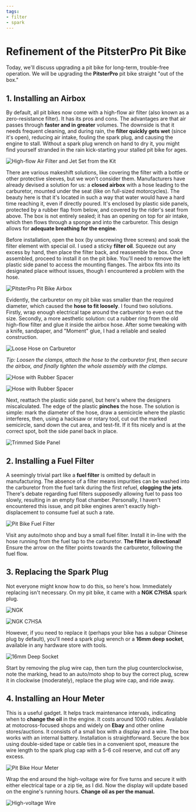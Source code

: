 ```yaml
---
tags:
- filter
- spark
---
```


# Refinement of the PitsterPro Pit Bike

Today, we'll discuss upgrading a pit bike for long-term, trouble-free operation. We will be upgrading the **PitsterPro** pit bike straight "out of the box."

## 1. Installing an Airbox

By default, all pit bikes now come with a high-flow air filter (also known as a zero-resistance filter). It has its pros and cons. The advantages are that air passes through **faster and in greater** volumes. The downside is that it needs frequent cleaning, and during rain, the **filter quickly gets wet** (since it's open), reducing air intake, fouling the spark plug, and causing the engine to stall. Without a spark plug wrench on hand to dry it, you might find yourself stranded in the rain kick-starting your stalled pit bike for ages.

![High-flow Air Filter and Jet Set from the Kit](../../../static/img/327a6a.jpg "High-flow Air Filter and Jet Set from the Kit")

There are various makeshift solutions, like covering the filter with a bottle or other protective sleeves, but we won't consider them. Manufacturers have already devised a solution for us: a **closed airbox** with a hose leading to the carburetor, mounted under the seat (like on full-sized motorcycles). The beauty here is that it's located in such a way that water would have a hard time reaching it, even if directly poured. It's enclosed by plastic side panels, protected by a rubber flap from below, and covered by the rider's seat from above. The box is not entirely sealed; it has an opening on top for air intake, which then flows through a sponge and into the carburetor. This design allows for **adequate breathing for the engine**.

Before installation, open the box (by unscrewing three screws) and soak the filter element with special oil. I used a sticky **filter oil**. Squeeze out any excess by hand, then place the filter back, and reassemble the box. Once assembled, proceed to install it on the pit bike. You'll need to remove the left plastic side panel to access the mounting flanges. The airbox fits into its designated place without issues, though I encountered a problem with the hose.

![PitsterPro Pit Bike Airbox](../../../static/img/3eab94.jpg "PitsterPro Pit Bike Airbox")

Evidently, the carburetor on my pit bike was smaller than the required diameter, which caused the **hose to fit loosely**. I found two solutions. Firstly, wrap enough electrical tape around the carburetor to even out the size. Secondly, a more aesthetic solution: cut a rubber ring from the old high-flow filter and glue it inside the airbox hose. After some tweaking with a knife, sandpaper, and "Moment" glue, I had a reliable and sealed construction.

![Loose Hose on Carburetor](../../../static/img/db56f1.jpg "Loose Hose on Carburetor")

*Tip: Loosen the clamps, attach the hose to the carburetor first, then secure the airbox, and finally tighten the whole assembly with the clamps.*

![Hose with Rubber Spacer](../../../static/img/41455d.jpg "Hose with Rubber Spacer")

![Hose with Rubber Spacer](../../../static/img/860d83.jpg "Hose with Rubber Spacer")

Next, reattach the plastic side panel, but here's where the designers miscalculated. The edge of the plastic **pinches** the hose. The solution is simple: mark the diameter of the hose, draw a semicircle where the plastic interferes, then, using a hacksaw or rotary tool, cut out the marked semicircle, sand down the cut area, and test-fit. If it fits nicely and is at the correct spot, bolt the side panel back in place.

![Trimmed Side Panel](../../../static/img/f1862b.jpg "Trimmed Side Panel")

## 2. Installing a Fuel Filter

A seemingly trivial part like a **fuel filter** is omitted by default in manufacturing. The absence of a filter means impurities can be washed into the carburetor from the fuel tank during the first refuel, **clogging the jets**. There's debate regarding fuel filters supposedly allowing fuel to pass too slowly, resulting in an empty float chamber. Personally, I haven't encountered this issue, and pit bike engines aren't exactly high-displacement to consume fuel at such a rate.

![Pit Bike Fuel Filter](../../../static/img/6ca0b5.jpg "Pit Bike Fuel Filter")

Visit any auto/moto shop and buy a small fuel filter. Install it in-line with the hose running from the fuel tap to the carburetor. **The filter is directional!** Ensure the arrow on the filter points towards the carburetor, following the fuel flow.

## 3. Replacing the Spark Plug

Not everyone might know how to do this, so here's how. Immediately replacing isn't necessary. On my pit bike, it came with a **NGK C7HSA** spark plug.

![NGK](../../../static/img/450b24.jpg "NGK")

![NGK C7HSA](../../../static/img/2da3f7.jpg "NGK C7HSA")

However, if you need to replace it (perhaps your bike has a subpar Chinese plug by default), you'll need a spark plug wrench or a **16mm deep socket**, available in any hardware store with tools.

![16mm Deep Socket](../../../static/img/cff82a.jpg "16mm Deep Socket")

Start by removing the plug wire cap, then turn the plug counterclockwise, note the marking, head to an auto/moto shop to buy the correct plug, screw it in clockwise (moderately), replace the plug wire cap, and ride away.

## 4. Installing an Hour Meter

This is a useful gadget. It helps track maintenance intervals, indicating when to **change the oil** in the engine. It costs around 1000 rubles. Available at motocross-focused shops and widely on **Ebay** and other online stores/auctions. It consists of a small box with a display and a wire. The box works with an internal battery. Installation is straightforward. Secure the box using double-sided tape or cable ties in a convenient spot, measure the wire length to the spark plug cap with a 5-6 coil reserve, and cut off any excess.

![Pit Bike Hour Meter](../../../static/img/dee2fa.jpg "Pit Bike Hour Meter")

Wrap the end around the high-voltage wire for five turns and secure it with either electrical tape or a zip tie, as I did. Now the display will update based on the engine's running hours. **Change oil as per the manual.**

![High-voltage Wire](../../../static/img/22a87b.jpg "High-voltage Wire")
